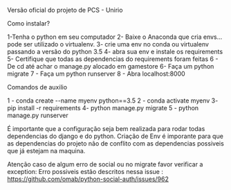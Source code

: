 Versão oficial do projeto de PCS - Unirio

Como instalar?

1-Tenha o python em seu computador
2- Baixe o Anaconda que cria envs... pode ser utilizado o virtualenv.
3- crie uma env no conda ou virtualenv passando a versão do python 3.5
4-  abra sua env e instale os requirements
5- Certifique que todas as dependencias do requirements foram feitas
6 - De cd até achar o manage.py  alocado em gamestore
6- Faça um python migrate
7 -  Faça um python runserver
8 - Abra localhost:8000


Comandos de auxilio

1 - conda create --name myenv python==3.5
2 - conda activate myenv
3-  pip install -r requirements
4-  python manage.py migrate
5 - python manage.py runserver


É importante que a configuração seja bem realizada para rodar todas dependencias do django e do python.
Criação de Env é imporante para que as dependencias do projeto não de conflito com as dependencias possiveis que já estejam na maquina.

Atenção caso de algum erro de social ou no migrate favor verificar a exception: Erro possiveis estão descritos nessa issue : https://github.com/omab/python-social-auth/issues/962

